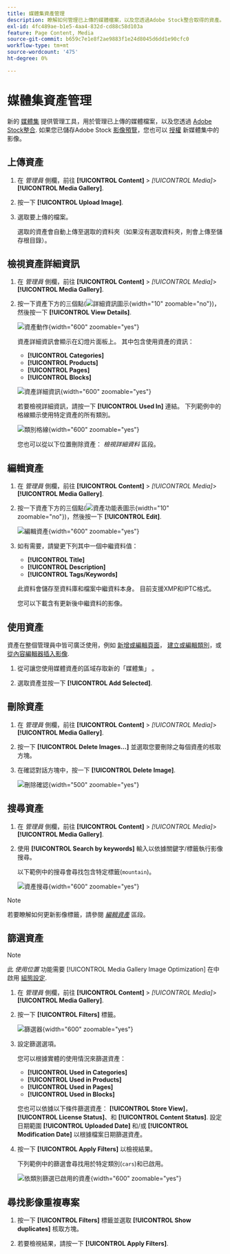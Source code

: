 ```yaml
---
title: 媒體集資產管理
description: 瞭解如何管理已上傳的媒體檔案，以及您透過Adobe Stock整合取得的資產。
exl-id: 4fc489ae-b1e5-4aa4-832d-cd88c58d103a
feature: Page Content, Media
source-git-commit: b659c7e1e8f2ae9883f1e24d8045d6dd1e90cfc0
workflow-type: tm+mt
source-wordcount: '475'
ht-degree: 0%

---
```


# 媒體集資產管理

新的 [媒體集](media-gallery.md) 提供管理工具，用於管理已上傳的媒體檔案，以及您透過 [Adobe Stock整合](adobe-stock.md). 如果您已儲存Adobe Stock [影像預覽](adobe-stock-save-preview.md)，您也可以 [授權](adobe-stock-license-image.md) 新媒體集中的影像。

## 上傳資產

1. 在 _管理員_ 側欄，前往 **[!UICONTROL Content]** > _[!UICONTROL Media]_>**[!UICONTROL Media Gallery]**.

1. 按一下 **[!UICONTROL Upload Image]**.

1. 選取要上傳的檔案。

   選取的資產會自動上傳至選取的資料夾（如果沒有選取資料夾，則會上傳至儲存根目錄）。

## 檢視資產詳細資訊

1. 在 _管理員_ 側欄，前往 **[!UICONTROL Content]** > _[!UICONTROL Media]_>**[!UICONTROL Media Gallery]**.

1. 按一下資產下方的三個點(![詳細資訊圖示](./assets/media-gallery-asset-menu-icon.png){width="10" zoomable="no"})，然後按一下 **[!UICONTROL View Details]**.

   ![資產動作](./assets/media-gallery-asset-actions.png){width="600" zoomable="yes"}

   資產詳細資訊會顯示在幻燈片面板上。 其中包含使用資產的資訊：

   - **[!UICONTROL Categories]**
   - **[!UICONTROL Products]**
   - **[!UICONTROL Pages]**
   - **[!UICONTROL Blocks]**

   ![資產詳細資訊](./assets/media-gallery-asset-details.png){width="600" zoomable="yes"}

   若要檢視詳細資訊，請按一下 **[!UICONTROL Used In]** 連結。 下列範例中的格線顯示使用特定資產的所有類別。

   ![類別格線](./assets/media-gallery-asset-categories.png){width="600" zoomable="yes"}

   您也可以從以下位置刪除資產： _檢視詳細資料_ 區段。

## 編輯資產

1. 在 _管理員_ 側欄，前往 **[!UICONTROL Content]** > _[!UICONTROL Media]_>**[!UICONTROL Media Gallery]**.

1. 按一下資產下方的三個點(![資產功能表圖示](./assets/media-gallery-asset-menu-icon.png){width="10" zoomable="no"})，然後按一下 **[!UICONTROL Edit]**.

   ![編輯資產](./assets/media-gallery-edit-asset.png){width="600" zoomable="yes"}

1. 如有需要，請變更下列其中一個中繼資料值：

   - **[!UICONTROL Title]**
   - **[!UICONTROL Description]**
   - **[!UICONTROL Tags/Keywords]**

   此資料會儲存至資料庫和檔案中繼資料本身。 目前支援XMP和IPTC格式。

   您可以下載含有更新後中繼資料的影像。

## 使用資產

資產在整個管理員中皆可廣泛使用，例如 [新增或編輯頁面](page-add.md)， [建立或編輯類別](../catalog/category-create.md)，或 [從內容編輯器插入影像](editor-insert-image.md).

1. 從可讓您使用媒體資產的區域存取新的「媒體集」 。

1. 選取資產並按一下 **[!UICONTROL Add Selected]**.

## 刪除資產

1. 在 _管理員_ 側欄，前往 **[!UICONTROL Content]** > _[!UICONTROL Media]_>**[!UICONTROL Media Gallery]**.

1. 按一下 **[!UICONTROL Delete Images...]** 並選取您要刪除之每個資產的核取方塊。

1. 在確認對話方塊中，按一下 **[!UICONTROL Delete Image]**.

   ![刪除確認](./assets/media-gallery-bulk-delete-confirm.png){width="500" zoomable="yes"}

## 搜尋資產

1. 在 _管理員_ 側欄，前往 **[!UICONTROL Content]** > _[!UICONTROL Media]_>**[!UICONTROL Media Gallery]**.

1. 使用 **[!UICONTROL Search by keywords]** 輸入以依據關鍵字/標籤執行影像搜尋。

   以下範例中的搜尋會尋找包含特定標籤(`mountain`)。

   ![資產搜尋](./assets/media-gallery-asset-search.png){width="600" zoomable="yes"}

>[!NOTE]
>
>若要瞭解如何更新影像標籤，請參閱 _[編輯資產](#edit-an-asset)_ 區段。

## 篩選資產

>[!NOTE]
>
>此 _使用位置_ 功能需要 [!UICONTROL Media Gallery Image Optimization] 在中啟用 [組態設定](media-gallery-image-optimization.md).

1. 在 _管理員_ 側欄，前往 **[!UICONTROL Content]** > _[!UICONTROL Media]_>**[!UICONTROL Media Gallery]**.

1. 按一下 **[!UICONTROL Filters]** 標籤。

   ![篩選器](./assets/media-gallery-filters.png){width="600" zoomable="yes"}

1. 設定篩選選項。

   您可以根據實體的使用情況來篩選資產：

   - **[!UICONTROL Used in Categories]**
   - **[!UICONTROL Used in Products]**
   - **[!UICONTROL Used in Pages]**
   - **[!UICONTROL Used in Blocks]**

   您也可以依據以下條件篩選資產： **[!UICONTROL Store View]**， **[!UICONTROL License Status]**、和 **[!UICONTROL Content Status]**. 設定日期範圍 **[!UICONTROL Uploaded Date]** 和/或 **[!UICONTROL Modification Date]** 以根據檔案日期篩選資產。

1. 按一下 **[!UICONTROL Apply Filters]** 以檢視結果。

   下列範例中的篩選會尋找用於特定類別(`cars`)和已啟用。

   ![依類別篩選已啟用的資產](./assets/media-gallery-filter-by-category.png){width="600" zoomable="yes"}

## 尋找影像重複專案

1. 按一下 **[!UICONTROL Filters]** 標籤並選取 **[!UICONTROL Show duplicates]** 核取方塊。

1. 若要檢視結果，請按一下 **[!UICONTROL Apply Filters]**.
